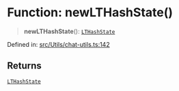 # Function: newLTHashState()

> **newLTHashState**(): [`LTHashState`](../type-aliases/LTHashState.md)

Defined in: [src/Utils/chat-utils.ts:142](https://github.com/Fokusdotid/bail/blob/fcd0cec6f26de1fb545eb2e03fa5c63fbad99d3d/src/Utils/chat-utils.ts#L142)

## Returns

[`LTHashState`](../type-aliases/LTHashState.md)
